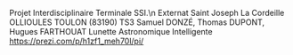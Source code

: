 Projet Interdisciplinaire Terminale SSI.\n
Externat Saint Joseph La Cordeille OLLIOULES TOULON (83190)
TS3 Samuel DONZÉ, Thomas DUPONT, Hugues FARTHOUAT
Lunette Astronomique Intelligente
https://prezi.com/p/h1zf1_meh70l/pi/
